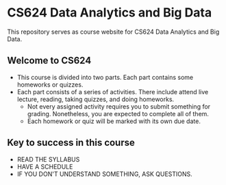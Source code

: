 # CS624 Data Analytics and Big Data

This repository serves as course website for CS624 Data Analytics and Big Data. 

## Welcome to CS624
 * This course is divided into two parts. Each part contains some homeworks or quizzes.
 * Each part consists of a series of activities. There include attend live lecture, reading, taking quizzes, and doing homeworks.
    * Not every assigned activity requires you to submit something for grading. Nonetheless, you are expected to complete all of them. 
    * Each homework or quiz will be marked with its own due date. 
    
## Key to success in this course
 * READ THE SYLLABUS
 * HAVE A SCHEDULE
 * IF YOU DON'T UNDERSTAND SOMETHING, ASK QUESTIONS.
